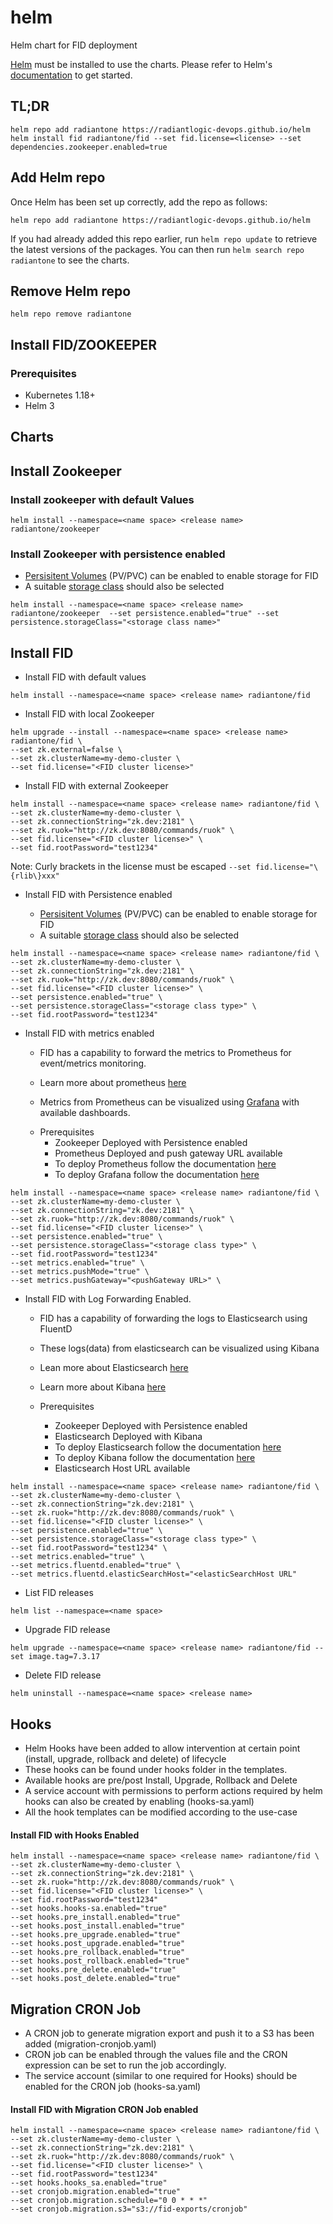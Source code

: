 # helm
Helm chart for FID deployment

[Helm](https://helm.sh) must be installed to use the charts.  Please refer to
Helm's [documentation](https://helm.sh/docs) to get started.

## TL;DR
```console
helm repo add radiantone https://radiantlogic-devops.github.io/helm
helm install fid radiantone/fid --set fid.license=<license> --set dependencies.zookeeper.enabled=true
```

## Add Helm repo

Once Helm has been set up correctly, add the repo as follows:

```
helm repo add radiantone https://radiantlogic-devops.github.io/helm
```

If you had already added this repo earlier, run `helm repo update` to retrieve
the latest versions of the packages.  You can then run `helm search repo radiantone` to see the charts.

## Remove Helm repo

```
helm repo remove radiantone
```

## Install FID/ZOOKEEPER

### Prerequisites
* Kubernetes 1.18+
* Helm 3

## Charts

## Install Zookeeper

### Install zookeeper with default Values

```
helm install --namespace=<name space> <release name>  radiantone/zookeeper
```

### Install Zookeeper with persistence enabled

 * [Persisitent Volumes](https://kubernetes.io/docs/concepts/storage/persistent-volumes/) (PV/PVC) can be enabled to enable storage for FID
 * A suitable [storage class](https://kubernetes.io/docs/concepts/storage/storage-classes/) should also be selected

```
helm install --namespace=<name space> <release name> radiantone/zookeeper  --set persistence.enabled="true" --set persistence.storageClass="<storage class name>"
```



## Install FID
* Install FID with default values
```
helm install --namespace=<name space> <release name> radiantone/fid
```
* Install FID with local Zookeeper
```
helm upgrade --install --namespace=<name space> <release name> radiantone/fid \
--set zk.external=false \
--set zk.clusterName=my-demo-cluster \
--set fid.license="<FID cluster license>"
```

* Install FID with external Zookeeper
```
helm install --namespace=<name space> <release name> radiantone/fid \
--set zk.clusterName=my-demo-cluster \
--set zk.connectionString="zk.dev:2181" \
--set zk.ruok="http://zk.dev:8080/commands/ruok" \
--set fid.license="<FID cluster license>" \
--set fid.rootPassword="test1234"
```
Note: Curly brackets in the license must be escaped ```--set fid.license="\{rlib\}xxx"```

* Install FID with Persistence enabled

    - [Persisitent Volumes](https://kubernetes.io/docs/concepts/storage/persistent-volumes/) (PV/PVC) can be enabled to enable storage for FID
    - A suitable [storage class](https://kubernetes.io/docs/concepts/storage/storage-classes/) should also be selected
```
helm install --namespace=<name space> <release name> radiantone/fid \
--set zk.clusterName=my-demo-cluster \
--set zk.connectionString="zk.dev:2181" \
--set zk.ruok="http://zk.dev:8080/commands/ruok" \
--set fid.license="<FID cluster license>" \
--set persistence.enabled="true" \
--set persistence.storageClass="<storage class type>" \
--set fid.rootPassword="test1234"

```

* Install FID with metrics enabled

    - FID has a capability to forward the metrics to Prometheus for event/metrics monitoring.

    - Learn more about prometheus [here](https://prometheus.io)

    - Metrics from Prometheus can be visualized using [Grafana](https://grafana.com/grafana/) with available dashboards.


    * Prerequisites
        - Zookeeper Deployed with Persistence enabled
        - Prometheus Deployed and push gateway URL available
        - To deploy Prometheus follow the documentation [here](https://github.com/prometheus-community/helm-charts/blob/main/charts/kube-prometheus-stack/README.md)
        - To deploy Grafana follow the documentation [here](https://grafana.com/docs/agent/latest/operator/helm-getting-started/)

```
helm install --namespace=<name space> <release name> radiantone/fid \
--set zk.clusterName=my-demo-cluster \
--set zk.connectionString="zk.dev:2181" \
--set zk.ruok="http://zk.dev:8080/commands/ruok" \
--set fid.license="<FID cluster license>" \
--set persistence.enabled="true" \
--set persistence.storageClass="<storage class type>" \
--set fid.rootPassword="test1234"
--set metrics.enabled="true" \
--set metrics.pushMode="true" \
--set metrics.pushGateway="<pushGateway URL>" \
```

* Install FID with Log Forwarding Enabled.

    - FID has a capability of forwarding the logs to Elasticsearch using FluentD

    - These logs(data) from elasticsearch can be visualized using Kibana

    - Lean more about Elasticsearch [here](https://www.elastic.co)

    - Learn more about Kibana [here](https://www.elastic.co/kibana?ultron=B-Stack-Trials-AMER-US-W-Exact&gambit=Stack-Kibana&blade=adwords-s&hulk=paid&Device=c&thor=kibana&gclid=Cj0KCQjw3eeXBhD7ARIsAHjssr8Yhz4S7AmKvoc4LxgrfG7EDr0b6i8i7FRhBBmth7JK_ylVOvv-FOEaAlp5EALw_wcB)

    * Prerequisites

        - Zookeeper Deployed with Persistence enabled
        - Elasticsearch Deployed with Kibana
        - To deploy Elasticsearch follow the documentation [here](https://artifacthub.io/packages/helm/elastic/elasticsearch)
        - To deploy Kibana follow the documentation [here](https://artifacthub.io/packages/helm/elastic/kibana)
        - Elasticsearch Host URL available

```
helm install --namespace=<name space> <release name> radiantone/fid \
--set zk.clusterName=my-demo-cluster \
--set zk.connectionString="zk.dev:2181" \
--set zk.ruok="http://zk.dev:8080/commands/ruok" \
--set fid.license="<FID cluster license>" \
--set persistence.enabled="true" \
--set persistence.storageClass="<storage class type>" \
--set fid.rootPassword="test1234" \
--set metrics.enabled="true" \
--set metrics.fluentd.enabled="true" \
--set metrics.fluentd.elasticSearchHost="<elasticSearchHost URL"
```

* List FID releases
```
helm list --namespace=<name space>
```
* Upgrade FID release
```
helm upgrade --namespace=<name space> <release name> radiantone/fid --set image.tag=7.3.17
```
* Delete FID release
```
helm uninstall --namespace=<name space> <release name>
```


## Hooks

* Helm Hooks have been added to allow intervention at certain point (install, upgrade, rollback and delete) of lifecycle
* These hooks can be found under hooks folder in the templates.
* Available hooks are pre/post Install, Upgrade, Rollback and Delete
* A service account with permissions to perform actions required by helm hooks can also be created by enabling (hooks-sa.yaml)
* All the hook templates can be modified according to the use-case

#### Install FID with Hooks Enabled
```
helm install --namespace=<name space> <release name> radiantone/fid \
--set zk.clusterName=my-demo-cluster \
--set zk.connectionString="zk.dev:2181" \
--set zk.ruok="http://zk.dev:8080/commands/ruok" \
--set fid.license="<FID cluster license>" \
--set fid.rootPassword="test1234"
--set hooks.hooks-sa.enabled="true"
--set hooks.pre_install.enabled="true"
--set hooks.post_install.enabled="true"
--set hooks.pre_upgrade.enabled="true"
--set hooks.post_upgrade.enabled="true"
--set hooks.pre_rollback.enabled="true"
--set hooks.post_rollback.enabled="true"
--set hooks.pre_delete.enabled="true"
--set hooks.post_delete.enabled="true"
```

## Migration CRON Job

* A CRON job to generate migration export and push it to a S3 has been added (migration-cronjob.yaml)
* CRON job can be enabled through the values file and the CRON expression can be set to run the job accordingly.
* The service account (similar to one required for Hooks) should be enabled for the CRON job (hooks-sa.yaml)

#### Install FID with Migration CRON Job enabled
```
helm install --namespace=<name space> <release name> radiantone/fid \
--set zk.clusterName=my-demo-cluster \
--set zk.connectionString="zk.dev:2181" \
--set zk.ruok="http://zk.dev:8080/commands/ruok" \
--set fid.license="<FID cluster license>" \
--set fid.rootPassword="test1234"
--set hooks.hooks_sa.enabled="true"
--set cronjob.migration.enabled="true"
--set cronjob.migration.schedule="0 0 * * *"
--set cronjob.migration.s3="s3://fid-exports/cronjob"
```
